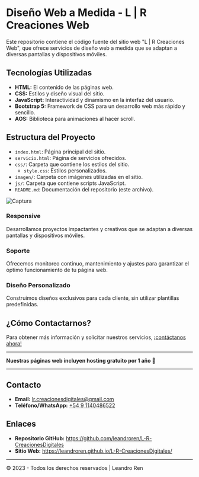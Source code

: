 # Diseño Web a Medida - L | R Creaciones Web

Este repositorio contiene el código fuente del sitio web "L | R Creaciones Web", que ofrece servicios de diseño web a medida que se adaptan a diversas pantallas y dispositivos móviles.

## Tecnologías Utilizadas

- **HTML:** El contenido de las páginas web.
- **CSS:** Estilos y diseño visual del sitio.
- **JavaScript:** Interactividad y dinamismo en la interfaz del usuario.
- **Bootstrap 5:** Framework de CSS para un desarrollo web más rápido y sencillo.
- **AOS:** Biblioteca para animaciones al hacer scroll.

## Estructura del Proyecto

- `index.html`: Página principal del sitio.
- `servicio.html`: Página de servicios ofrecidos.
- `css/`: Carpeta que contiene los estilos del sitio.
  - `style.css`: Estilos personalizados.
- `imagen/`: Carpeta con imágenes utilizadas en el sitio.
- `js/`: Carpeta que contiene scripts JavaScript.
- `README.md`: Documentación del repositorio (este archivo).

![Captura](https://github.com/leandroren/L-R-CreacionesDigitales/assets/103762408/c24373e9-9677-4f3e-824d-9e4d54f137cf)


### Responsive

Desarrollamos proyectos impactantes y creativos que se adaptan a diversas pantallas y dispositivos móviles.

### Soporte

Ofrecemos monitoreo continuo, mantenimiento y ajustes para garantizar el óptimo funcionamiento de tu página web.

### Diseño Personalizado

Construimos diseños exclusivos para cada cliente, sin utilizar plantillas predefinidas.


## ¿Cómo Contactarnos?

Para obtener más información y solicitar nuestros servicios, [¡contáctanos ahora!](https://api.whatsapp.com/send?phone=91140486522)

---

**Nuestras páginas web incluyen hosting gratuito por 1 año 🚀**

---

## Contacto

- **Email:** lr.creacionesdigitales@gmail.com
- **Teléfono/WhatsApp:** [+54 9 1140486522](https://api.whatsapp.com/send?phone=91140486522)

## Enlaces

- **Repositorio GitHub:** https://github.com/leandroren/L-R-CreacionesDigitales
- **Sitio Web:** https://leandroren.github.io/L-R-CreacionesDigitales/
---

© 2023 - Todos los derechos reservados | Leandro Ren
